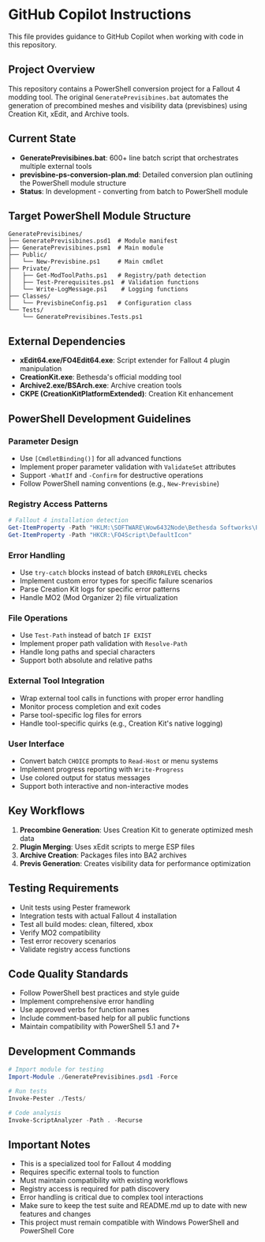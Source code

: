# GitHub Copilot Instructions

This file provides guidance to GitHub Copilot when working with code in this repository.

## Project Overview

This repository contains a PowerShell conversion project for a Fallout 4 modding tool. The original `GeneratePrevisibines.bat` automates the generation of precombined meshes and visibility data (previsbines) using Creation Kit, xEdit, and Archive tools.

## Current State

- **GeneratePrevisibines.bat**: 600+ line batch script that orchestrates multiple external tools
- **previsbine-ps-conversion-plan.md**: Detailed conversion plan outlining the PowerShell module structure
- **Status**: In development - converting from batch to PowerShell module

## Target PowerShell Module Structure

```
GeneratePrevisibines/
├── GeneratePrevisibines.psd1  # Module manifest
├── GeneratePrevisibines.psm1  # Main module
├── Public/
│   └── New-Previsbine.ps1     # Main cmdlet
├── Private/
│   ├── Get-ModToolPaths.ps1   # Registry/path detection
│   ├── Test-Prerequisites.ps1  # Validation functions
│   └── Write-LogMessage.ps1    # Logging functions
├── Classes/
│   └── PrevisbineConfig.ps1   # Configuration class
└── Tests/
    └── GeneratePrevisibines.Tests.ps1
```

## External Dependencies

- **xEdit64.exe/FO4Edit64.exe**: Script extender for Fallout 4 plugin manipulation
- **CreationKit.exe**: Bethesda's official modding tool
- **Archive2.exe/BSArch.exe**: Archive creation tools
- **CKPE (CreationKitPlatformExtended)**: Creation Kit enhancement

## PowerShell Development Guidelines

### Parameter Design
- Use `[CmdletBinding()]` for all advanced functions
- Implement proper parameter validation with `ValidateSet` attributes
- Support `-WhatIf` and `-Confirm` for destructive operations
- Follow PowerShell naming conventions (e.g., `New-Previsbine`)

### Registry Access Patterns
```powershell
# Fallout 4 installation detection
Get-ItemProperty -Path "HKLM:\SOFTWARE\Wow6432Node\Bethesda Softworks\Fallout4"
Get-ItemProperty -Path "HKCR:\FO4Script\DefaultIcon"
```

### Error Handling
- Use `try-catch` blocks instead of batch `ERRORLEVEL` checks
- Implement custom error types for specific failure scenarios
- Parse Creation Kit logs for specific error patterns
- Handle MO2 (Mod Organizer 2) file virtualization

### File Operations
- Use `Test-Path` instead of batch `IF EXIST`
- Implement proper path validation with `Resolve-Path`
- Handle long paths and special characters
- Support both absolute and relative paths

### External Tool Integration
- Wrap external tool calls in functions with proper error handling
- Monitor process completion and exit codes
- Parse tool-specific log files for errors
- Handle tool-specific quirks (e.g., Creation Kit's native logging)

### User Interface
- Convert batch `CHOICE` prompts to `Read-Host` or menu systems
- Implement progress reporting with `Write-Progress`
- Use colored output for status messages
- Support both interactive and non-interactive modes

## Key Workflows

1. **Precombine Generation**: Uses Creation Kit to generate optimized mesh data
2. **Plugin Merging**: Uses xEdit scripts to merge ESP files
3. **Archive Creation**: Packages files into BA2 archives
4. **Previs Generation**: Creates visibility data for performance optimization

## Testing Requirements

- Unit tests using Pester framework
- Integration tests with actual Fallout 4 installation
- Test all build modes: clean, filtered, xbox
- Verify MO2 compatibility
- Test error recovery scenarios
- Validate registry access functions

## Code Quality Standards

- Follow PowerShell best practices and style guide
- Implement comprehensive error handling
- Use approved verbs for function names
- Include comment-based help for all public functions
- Maintain compatibility with PowerShell 5.1 and 7+

## Development Commands

```powershell
# Import module for testing
Import-Module ./GeneratePrevisibines.psd1 -Force

# Run tests
Invoke-Pester ./Tests/

# Code analysis
Invoke-ScriptAnalyzer -Path . -Recurse
```

## Important Notes

- This is a specialized tool for Fallout 4 modding
- Requires specific external tools to function
- Must maintain compatibility with existing workflows
- Registry access is required for path discovery
- Error handling is critical due to complex tool interactions
- Make sure to keep the test suite and README.md up to date with new features and changes
- This project must remain compatible with Windows PowerShell and PowerShell Core